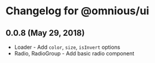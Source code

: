 # Changelog for @omnious/ui

## 0.0.8 (May 29, 2018)

* Loader - Add `color`, `size`, `isInvert` options
* Radio, RadioGroup - Add basic radio component
